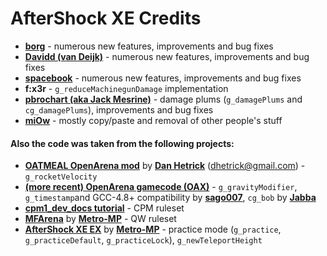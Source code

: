 # AfterShock XE Credits
- [**borg**](https://github.com/borg42) - numerous new features,
improvements and bug fixes
- [**Davidd (van Deijk)**](https://github.com/dedavidd) - numerous 
new features, improvements and bug fixes
- [**spacebook**](https://github.com/spaceb00k) - numerous 
new features, improvements and bug fixes
- **f:x3r** - `g_reduceMachinegunDamage` implementation
- [**pbrochart (aka Jack Mesrine)**](https://github.com/pbrochart) -
damage plums (`g_damagePlums` and `cg_damagePlums`), improvements and
bug fixes
- [**miOw**](https://github.com/Irbyz) - mostly copy/paste and removal
of other people's stuff

#### Also the code was taken from the following projects:
- [**OATMEAL OpenArena mod**](https://github.com/danhetrick/oatmeal) by
[**Dan Hetrick**](https://github.com/danhetrick) (dhetrick@gmail.com) -
`g_rocketVelocity`
- [**(more recent) OpenArena gamecode
(OAX)**](https://github.com/OpenArena/gamecode) - `g_gravityModifier`,
`g_timestamp`and GCC-4.8+ compatibility by
[**sago007**](https://github.com/sago007), `cg_bob` by
[**Jabba**](https://github.com/ldrone)
- [**cpm1_dev_docs
tutorial**](http://games.linuxdude.com/tamaps/archive/cpm1_dev_docs/) -
CPM ruleset
- [**MFArena**](https://mmpgames.wordpress.com/download/mfarena/) by
[**Metro-MP**](https://gitlab.com/Metro-MP) - QW ruleset
- [**AfterShock XE EX**](https://gitlab.com/Metro-MP/aftershock-xe-ex) 
by [**Metro-MP**](https://gitlab.com/Metro-MP) - practice mode 
(`g_practice`, `g_practiceDefault`, `g_practiceLock`),
`g_newTeleportHeight`
